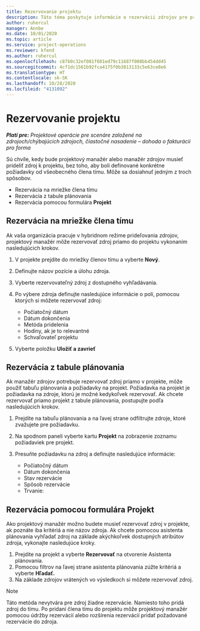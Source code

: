 ```yaml
---
title: Rezervovanie projektu
description: Táto téma poskytuje informácie o rezervácii zdrojov pre projekt.
author: ruhercul
manager: Annbe
ms.date: 10/01/2020
ms.topic: article
ms.service: project-operations
ms.reviewer: kfend
ms.author: ruhercul
ms.openlocfilehash: c87b0c32ef081f601ed79c11687f008bb454dd45
ms.sourcegitcommit: 4cf1dc1561b92fca4175f0b3813133c5e63ce8e6
ms.translationtype: HT
ms.contentlocale: sk-SK
ms.lasthandoff: 10/28/2020
ms.locfileid: "4131092"
---
```

# <a name="book-to-a-project"></a>Rezervovanie projektu

_**Platí pre:** Projektové operácie pre scenáre založené na zdrojoch/chýbajúcich zdrojoch, čiastočné nasadenie – dohoda o fakturácii pro forma_

Sú chvíle, kedy bude projektový manažér alebo manažér zdrojov musieť prideliť zdroj k projektu, bez toho, aby boli definované konkrétne požiadavky od všeobecného člena tímu. Môže sa dosiahnuť jedným z troch spôsobov.

- Rezervácia na mriežke člena tímu
- Rezervácia z tabule plánovania
- Rezervácia pomocou formulára **Projekt**

## <a name="book-from-the-team-member-grid"></a>Rezervácia na mriežke člena tímu

Ak vaša organizácia pracuje v hybridnom režime prideľovania zdrojov, projektový manažér môže rezervovať zdroj priamo do projektu vykonaním nasledujúcich krokov.

1. V projekte prejdite do mriežky členov tímu a vyberte **Nový**.
2. Definujte názov pozície a úlohu zdroja.
3. Vyberte rezervovateľný zdroj z dostupného vyhľadávania.
4. Po výbere zdroja definujte nasledujúce informácie o poli, pomocou ktorých si môžete rezervovať zdroj:

    - Počiatočný dátum
    - Dátum dokončenia
    - Metóda pridelenia
    - Hodiny, ak je to relevantné
    - Schvaľovateľ projektu

6. Vyberte položku **Uložiť a zavrieť**

## <a name="book-from-the-schedule-board"></a>Rezervácia z tabule plánovania

Ak manažér zdrojov potrebuje rezervovať zdroj priamo v projekte, môže použiť tabuľu plánovania a požiadavky na projekt. Požiadavka na projekt je požiadavka na zdroje, ktorú je možné kedykoľvek rezervovať. Ak chcete rezervovať priamo projekt z tabule plánovania, postupujte podľa nasledujúcich krokov.

1. Prejdite na tabuľu plánovania a na ľavej strane odfiltrujte zdroje, ktoré zvažujete pre požiadavku.
2. Na spodnom paneli vyberte kartu **Projekt** na zobrazenie zoznamu požiadaviek pre projekt.
3. Presuňte požiadavku na zdroj a definujte nasledujúce informácie:

    - Počiatočný dátum
    - Dátum dokončenia
    - Stav rezervácie
    - Spôsob rezervácie
    - Trvanie:

## <a name="book-from-the-project-form"></a>Rezervácia pomocou formulára Projekt

Ako projektový manažér možno budete musieť rezervovať zdroj v projekte, ak poznáte iba kritériá a nie názov zdroja. Ak chcete pomocou asistenta plánovania vyhľadať zdroj na základe akýchkoľvek dostupných atribútov zdroja, vykonajte nasledujúce kroky. 

1. Prejdite na projekt a vyberte **Rezervovať** na otvorenie Asistenta plánovania.
2. Pomocou filtrov na ľavej strane asistenta plánovania zúžte kritériá a vyberte **Hľadať.**
3. Na základe zdrojov vrátených vo výsledkoch si môžete rezervovať zdroj.

> [!NOTE]
> Táto metóda nevytvára pre zdroj žiadne rezervácie. Namiesto toho pridá zdroj do tímu. Po pridaní člena tímu do projektu môže projektový manažér pomocou údržby rezervácií alebo rozšírenia rezervácií pridať požadované rezervácie do zdroja.
